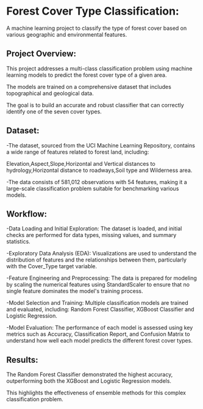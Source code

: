 # Forest Cover Type Classification:
A machine learning project to classify the type of forest cover based on various geographic and environmental features.

## Project Overview:
This project addresses a multi-class classification problem using machine learning models to predict the forest cover type of a given area.

The models are trained on a comprehensive dataset that includes topographical and geological data. 

The goal is to build an accurate and robust classifier that can correctly identify one of the seven cover types.

## Dataset:

-The dataset, sourced from the UCI Machine Learning Repository, contains a wide range of features related to forest land, including:

Elevation,Aspect,Slope,Horizontal and Vertical distances to hydrology,Horizontal distance to roadways,Soil type and Wilderness area.

-The data consists of 581,012 observations with 54 features, making it a large-scale classification problem suitable for benchmarking various models.

## Workflow:

-Data Loading and Initial Exploration: The dataset is loaded, and initial checks are performed for data types, missing values, and summary statistics.

-Exploratory Data Analysis (EDA): Visualizations are used to understand the distribution of features and the relationships between them, particularly with the Cover_Type target variable.

-Feature Engineering and Preprocessing: The data is prepared for modeling by scaling the numerical features using StandardScaler to ensure that no single feature dominates the model's training process.

-Model Selection and Training: Multiple classification models are trained and evaluated, including:
Random Forest Classifier, XGBoost Classifier and Logistic Regression.

-Model Evaluation: The performance of each model is assessed using key metrics such as Accuracy, Classification Report, and Confusion Matrix to understand how well each model predicts the different forest cover types.

## Results:

The Random Forest Classifier demonstrated the highest accuracy, outperforming both the XGBoost and Logistic Regression models. 

This highlights the effectiveness of ensemble methods for this complex classification problem.
